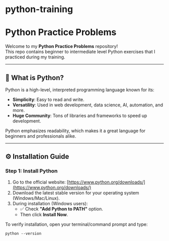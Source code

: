 # python-training
# Python Practice Problems  

Welcome to my **Python Practice Problems** repository!  
This repo contains beginner to intermediate level Python exercises that I practiced during my training.  

---

## 📌 What is Python?  
Python is a high-level, interpreted programming language known for its:  
- **Simplicity**: Easy to read and write.  
- **Versatility**: Used in web development, data science, AI, automation, and more.  
- **Huge Community**: Tons of libraries and frameworks to speed up development.  

Python emphasizes readability, which makes it a great language for beginners and professionals alike.  

---

## ⚙️ Installation Guide  

### Step 1: Install Python  
1. Go to the official website: [https://www.python.org/downloads/](https://www.python.org/downloads/)  
2. Download the latest stable version for your operating system (Windows/Mac/Linux).  
3. During installation (Windows users):  
   - ✅ Check **"Add Python to PATH"** option.  
   - Then click **Install Now**.  

To verify installation, open your terminal/command prompt and type:  
```
python --version
```

